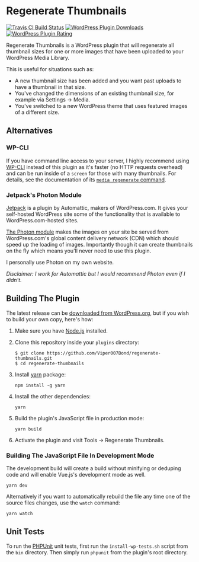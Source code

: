 # Regenerate Thumbnails

[![Travis CI Build Status](https://travis-ci.org/Viper007Bond/regenerate-thumbnails.svg?branch=dev%2Fv3-rewrite)](https://travis-ci.org/Viper007Bond/regenerate-thumbnails)
[![WordPress Plugin Downloads](https://img.shields.io/wordpress/plugin/dt/regenerate-thumbnails.svg)](https://wordpress.org/plugins/regenerate-thumbnails/)
[![WordPress Plugin Rating](https://img.shields.io/wordpress/plugin/r/regenerate-thumbnails.svg)](https://wordpress.org/support/plugin/regenerate-thumbnails/reviews/)


Regenerate Thumbnails is a WordPress plugin that will regenerate all thumbnail sizes for one or more images that have been uploaded to your WordPress Media Library.

This is useful for situations such as:

* A new thumbnail size has been added and you want past uploads to have a thumbnail in that size.
* You've changed the dimensions of an existing thumbnail size, for example via Settings → Media.
* You've switched to a new WordPress theme that uses featured images of a different size.

## Alternatives

### WP-CLI

If you have command line access to your server, I highly recommend using [WP-CLI](https://wp-cli.org/) instead of this plugin as it's faster (no HTTP requests overhead) and can be run inside of a `screen` for those with many thumbnails. For details, see the documentation of its [`media regenerate` command](https://developer.wordpress.org/cli/commands/media/regenerate/).

### Jetpack's Photon Module

[Jetpack](https://jetpack.com/) is a plugin by Automattic, makers of WordPress.com. It gives your self-hosted WordPress site some of the functionality that is available to WordPress.com-hosted sites.

[The Photon module](https://jetpack.com/support/photon/) makes the images on your site be served from WordPress.com's global content delivery network (CDN) which should speed up the loading of images. Importantly though it can create thumbnails on the fly which means you'll never need to use this plugin.

I personally use Photon on my own website.

*Disclaimer: I work for Automattic but I would recommend Photon even if I didn't.*

## Building The Plugin

The latest release can be [downloaded from WordPress.org](https://wordpress.org/plugins/regenerate-thumbnails/), but if you wish to build your own copy, here's how:

1. Make sure you have [Node.js](https://nodejs.org/) installed.

2. Clone this repository inside your `plugins` directory:
	```
	$ git clone https://github.com/Viper007Bond/regenerate-thumbnails.git
	$ cd regenerate-thumbnails
	```

3. Install [yarn](https://www.npmjs.com/package/yarn) package:
	```
	npm install -g yarn
	```

4. Install the other dependencies:
	```
	yarn
	```

5. Build the plugin's JavaScript file in production mode:
	```
	yarn build
	```

6. Activate the plugin and visit Tools → Regenerate Thumbnails.

### Building The JavaScript File In Development Mode

The development build will create a build without minifying or deduping code and will enable Vue.js's development mode as well.

```
yarn dev
```

Alternatively if you want to automatically rebuild the file any time one of the source files changes, use the `watch` command:

```
yarn watch
```

## Unit Tests

To run the [PHPUnit](https://phpunit.de/) unit tests, first run the `install-wp-tests.sh` script from the `bin` directory. Then simply run `phpunit` from the plugin's root directory.